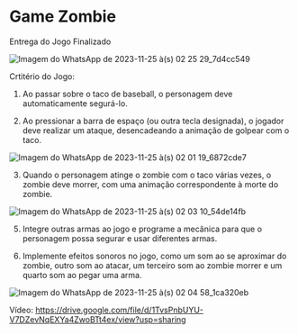 # Game Zombie
Entrega do Jogo Finalizado 

![Imagem do WhatsApp de 2023-11-25 à(s) 02 25 29_7d4cc549](https://github.com/Lauriany-Campos/gamezombie/assets/89173361/1832b3f4-a869-47d4-b3cb-7d66ebe4070d)

Crtitério do Jogo:

1. Ao passar sobre o taco de baseball, o personagem deve automaticamente segurá-lo.
   
2. Ao pressionar a barra de espaço (ou outra tecla designada), o jogador deve realizar um ataque, desencadeando a animação de golpear com o taco.
   
![Imagem do WhatsApp de 2023-11-25 à(s) 02 01 19_6872cde7](https://github.com/Lauriany-Campos/gamezombie/assets/89173361/09585268-4946-4c12-8efb-85292f8f95ab)

3. Quando o personagem atinge o zombie com o taco várias vezes, o zombie deve morrer, com uma animação correspondente à morte do zombie.
   
![Imagem do WhatsApp de 2023-11-25 à(s) 02 03 10_54de14fb](https://github.com/Lauriany-Campos/gamezombie/assets/89173361/a2180315-e842-410d-b743-2d8c6f37474f)


5. Integre outras armas ao jogo e programe a mecânica para que o personagem possa segurar e usar diferentes armas.

6. Implemente efeitos sonoros no jogo, como um som ao se aproximar do zombie, outro som ao atacar, um terceiro som ao zombie morrer e um quarto som ao pegar uma arma.

![Imagem do WhatsApp de 2023-11-25 à(s) 02 04 58_1ca320eb](https://github.com/Lauriany-Campos/gamezombie/assets/89173361/a227bcd5-c6d5-4b5e-a754-69b806be3d1e)

Vídeo: https://drive.google.com/file/d/1TvsPnbUYU-V7DZevNqEXYa4ZwoBTt4ex/view?usp=sharing 

